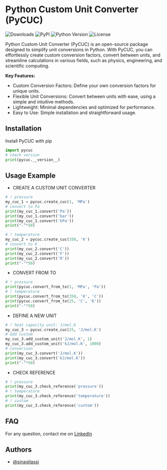# Python Custom Unit Converter (PyCUC)

![Downloads](https://img.shields.io/pypi/dm/PyCUC) ![PyPI](https://img.shields.io/pypi/v/PyCUC) ![Python Version](https://img.shields.io/pypi/pyversions/PyCUC.svg) ![License](https://img.shields.io/pypi/l/PyCUC) 

Python Custom Unit Converter (PyCUC) is an open-source package designed to simplify unit conversions in Python. With PyCUC, you can effortlessly create custom conversion factors, convert between units, and streamline calculations in various fields, such as physics, engineering, and scientific computing.

**Key Features:**
* Custom Conversion Factors: Define your own conversion factors for unique units.
* Flexible Unit Conversions: Convert between units with ease, using a simple and intuitive methods.
* Lightweight: Minimal dependencies and optimized for performance.
* Easy to Use: Simple installation and straightforward usage.

## Installation

Install PyCUC with pip

```python
import pycuc
# check version
print(pycuc.__version__)
```

## Usage Example

* CREATE A CUSTOM UNIT CONVERTER

```python
# ! pressure
my_cuc_1 = pycuc.create_cuc(1, 'MPa')
# convert to Pa
print(my_cuc_1.convert('Pa'))
print(my_cuc_1.convert('bar'))
print(my_cuc_1.convert('kPa'))
print("-"*50)

# ! temperature
my_cuc_2 = pycuc.create_cuc(358, 'K')
# convert to K
print(my_cuc_2.convert('C'))
print(my_cuc_2.convert('F'))
print(my_cuc_2.convert('R'))
print("-"*50)
```

* CONVERT FROM TO

```python
# ! pressure
print(pycuc.convert_from_to(1, 'MPa', 'Pa'))
# ! temperature
print(pycuc.convert_from_to(358, 'K', 'C'))
print(pycuc.convert_from_to(25, 'C', 'K'))
print("-"*50)
```

* DEFINE A NEW UNIT

```python
# ! heat capacity unit: J/mol.K
my_cuc_3 = pycuc.create_cuc(25, 'J/mol.K')
# add custom
my_cuc_3.add_custom_unit('J/mol.K', 1)
my_cuc_3.add_custom_unit('kJ/mol.K', 1000)
# conversion
print(my_cuc_3.convert('J/mol.K'))
print(my_cuc_3.convert('kJ/mol.K'))
print("-"*50)
```

* CHECK REFERENCE

```python
# ! pressure
print(my_cuc_3.check_reference('pressure'))
# ! temperature
print(my_cuc_3.check_reference('temperature'))
# ! custom
print(my_cuc_3.check_reference('custom'))
```

## FAQ

For any question, contact me on [LinkedIn](https://www.linkedin.com/in/sina-gilassi/) 


## Authors

- [@sinagilassi](https://www.github.com/sinagilassi)